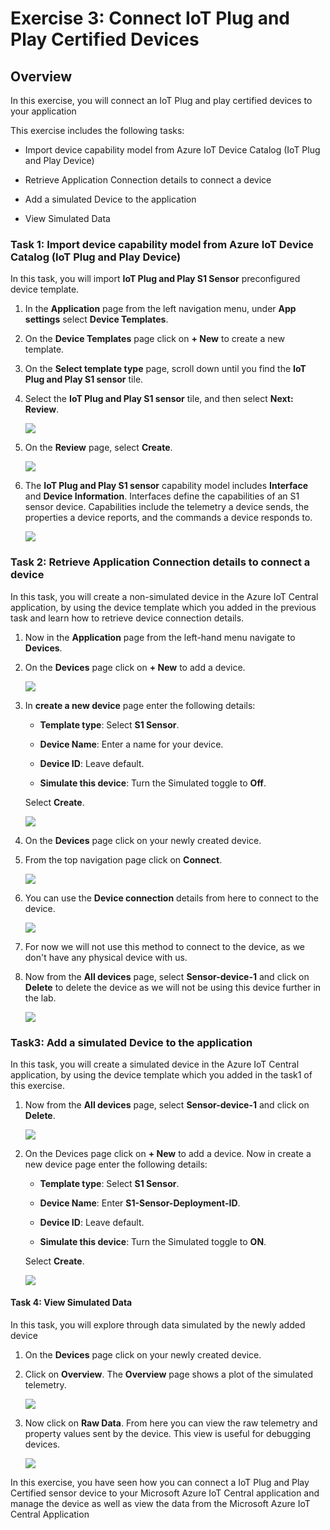 # Exercise 3: Connect IoT Plug and Play Certified Devices

## Overview

In this exercise, you will connect an IoT Plug and play certified devices to your application

This exercise includes the following tasks:

 - Import device capability model from Azure IoT Device Catalog (IoT Plug and Play Device) 
 
 - Retrieve Application Connection details to connect a device 
 
 - Add a simulated Device to the application 
 
 - View Simulated Data
 

### Task 1: Import device capability model from Azure IoT Device Catalog (IoT Plug and Play Device) 

In this task, you will import **IoT Plug and Play S1 Sensor** preconfigured device template.

1. In the **Application** page from the left navigation menu, under **App settings** select **Device Templates**.

1. On the **Device Templates** page click on **+ New** to create a new template.

1. On the **Select template type** page, scroll down until you find the **IoT Plug and Play S1 sensor** tile.
 
1. Select the **IoT Plug and Play S1 sensor** tile, and then select **Next: Review**.

   ![](media/img75.png) 

1. On the **Review** page, select **Create**.

   ![](media/img76.png) 

1. The **IoT Plug and Play S1 sensor** capability model includes **Interface** and **Device Information**. Interfaces define the capabilities of an S1 sensor device. Capabilities include the telemetry a device sends, the properties a device reports, and the commands a device responds to.

   ![](media/img77.png) 
   
### Task 2: Retrieve Application Connection details to connect a device 

In this task, you will create a non-simulated device in the Azure IoT Central application, by using the device template which you added in the previous task and learn how to retrieve device connection details.

1. Now in the **Application**  page from the left-hand menu navigate to **Devices**.
    
1. On the **Devices** page click on **+ New** to add a device.

   ![](media/img78.png) 

1. In **create a new device** page enter the following details:

      - **Template type**: Select **S1 Sensor**.

      - **Device Name**: Enter a name for your device.

      - **Device ID**: Leave default.

      - **Simulate this device**: Turn the Simulated toggle to **Off**.
      
      Select **Create**.
      
      ![](media/img79.png)

1. On the **Devices** page click on your newly created device.

1. From the top navigation page click on **Connect**. 

   ![](media/img80.png)

1. You can use the **Device connection** details from here to connect to the device.

   ![](media/img81.png)

1. For now we will not use this method to connect to the device, as we don't have any physical device with us.

1. Now from the **All devices** page, select **Sensor-device-1** and click on **Delete** to delete the device as we will not be using this device further in the lab.

   ![](media/img82.png)

### Task3: Add a simulated Device to the application 

In this task, you will create a simulated device in the Azure IoT Central application, by using the device template which you added in the task1 of this exercise.

1. Now from the **All devices** page, select **Sensor-device-1** and click on **Delete**.

   ![](media/img82.png)

1. On the Devices page click on **+ New** to add a device. Now in create a new device page enter the following details:

      - **Template type**: Select **S1 Sensor**.

      - **Device Name**: Enter **S1-Sensor-Deployment-ID**.

      - **Device ID**: Leave default.

      - **Simulate this device**: Turn the Simulated toggle to **ON**.
      
      Select **Create**.
      
      ![](media/img83.png)
      
#### Task 4: View Simulated Data

In this task, you will explore through data simulated by the newly added device

1. On the **Devices** page click on your newly created device.

1. Click on **Overview**. The **Overview** page shows a plot of the simulated telemetry.

   ![](media/img84.png)

1. Now click on **Raw Data**. From here you can view the raw telemetry and property values sent by the device. This view is useful for debugging devices.

   ![](media/img85.png)
   
In this exercise, you have seen how you can connect a IoT Plug and Play Certified sensor device to your Microsoft Azure IoT Central application and manage the device as well as view the data from the Microsoft Azure IoT Central Application


